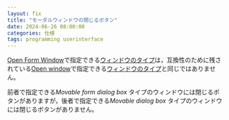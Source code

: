 ```yaml
---
layout: fix
title: "モーダルウィンドウの閉じるボタン"
date: 2024-06-26 08:00:00
categories: 仕様
tags: programming userinterface
---
```


[Open Form Window](https://doc.4d.com/4Dv20R4/4D/20-R4/Open-form-window.301-6656716.ja.html)で指定できる[ウィンドウのタイプ](https://doc.4d.com/4Dv20R4/4D/20-R4/Window-Types.300-6656708.ja.html)は，互換性のために残されている[Open window](https://doc.4d.com/4Dv20R4/4D/20-R4/Open-window.301-6656724.ja.html)で指定できる[ウィンドウのタイプ](https://doc.4d.com/4Dv20R4/4D/20-R4/Window-Types-compatibility.300-6656728.ja.html)と同じではありません。

前者で指定できる*Movable form dialog box* タイプのウィンドウには閉じるボタンがありますが，後者で指定できる*Movable dialog box* タイプのウィンドウには閉じるボタンがありません。

[](https://github.com/4D-JP/4D-jp.github.io/blob/820a469e0dffab4649108444d879cb722e30601f/images/blog/2024/06/27/windows.png)